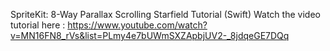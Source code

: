 SpriteKit: 8-Way Parallax Scrolling Starfield Tutorial (Swift)
Watch the video tutorial here : https://www.youtube.com/watch?v=MN16FN8_rVs&list=PLmy4e7bUWmSXZApbjUV2-_8jdqeGE7DQq
